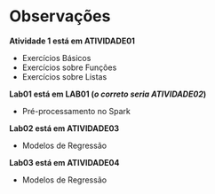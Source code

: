 # Observações
__Atividade 1 está em ATIVIDADE01__
- Exercícios Básicos
- Exercícios sobre Funções
- Exercícios sobre Listas

__Lab01 está em LAB01 (*o correto seria ATIVIDADE02*)__
- Pré-processamento no Spark

__Lab02 está em ATIVIDADE03__
- Modelos de Regressão

__Lab03 está em ATIVIDADE04__
- Modelos de Regressão